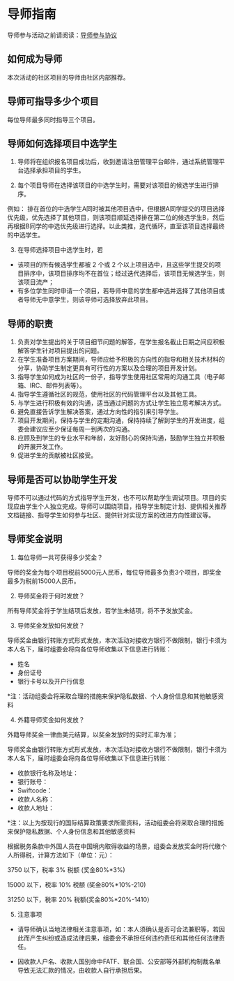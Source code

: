 # 导师指南

导师参与活动之前请阅读：[导师参与协议](./assets/mentor-rules.txt)

## 如何成为导师

本次活动的社区项目的导师由社区内部推荐。


## 导师可指导多少个项目

每位导师最多同时指导三个项目。

## 导师如何选择项目中选学生

1. 导师将在组织报名项目成功后，收到邀请注册管理平台邮件，通过系统管理平台选择承担项目的学生。

2. 每个项目导师在选择该项目的中选学生时，需要对该项目的候选学生进行排序。

  例如： 排在首位的中选学生A同时被其他项目选中，但根据A同学提交的项目选择优先级，优先选择了其他项目，则该项目顺延选择排在第二位的候选学生B，然后再根据B同学的中选优先级进行选择。以此类推，迭代循环，直至该项目选择最终的中选学生。

3. 在导师选择项目中选学生时，若

 - 该项目的所有候选学生都被 2 个或 2 个以上项目选中，且这些学生提交的项目排序中，该项目排序均不在首位；经过迭代选择后，该项目无候选学生，则该项目流产；
 - 有多位学生同时申请一个项目，若导师中意的学生都中选并选择了其他项目或者导师无中意学生，则该导师可选择放弃此项目。


## 导师的职责

1. 负责对学生提出的关于项目细节问题的解答，在学生报名截止日期之间应积极解答学生针对项目提出的问题。
2. 在学生准备项目方案期间，导师应给予积极的方向性的指导和相关技术材料的分享，协助学生制定更具有可行性的方案以及合理的项目开发计划。
3. 指导学生如何成为社区的一份子，指导学生使用社区常用的沟通工具（电子邮箱、IRC、邮件列表等）。
4. 指导学生遵循社区的规范，使用社区的代码管理平台以及其他工具。
5. 与学生进行积极有效的沟通，适当通过问题的方式让学生独立思考解决方式。
6. 避免直接告诉学生解决答案，通过方向性的指引来引导学生。
7. 项目开发期间，保持与学生的定期沟通，保持持续了解到学生的开发进度，组委会建议应至少保证每周一到两次的沟通。
8. 应顾及到学生的专业水平和年龄，友好耐心的保持沟通，鼓励学生独立并积极的开展开发工作。
9. 促进学生的贡献被社区接受。

## 导师是否可以协助学生开发

导师不可以通过代码的方式指导学生开发，也不可以帮助学生调试项目。项目的实现应由学生个人独立完成。导师可以围绕项目，指导学生制定计划、提供相关推荐文档链接、指导学生如何参与社区、提供针对实现方案的改进方向性建议等。

## 导师奖金说明

1. 每位导师一共可获得多少奖金？

导师的奖金为每个项目税前5000元人民币，每位导师最多负责3个项目，即奖金最多为税前15000人民币。

2. 导师奖金将于何时发放？

所有导师奖金将于学生结项后发放，若学生未结项，将不予发放奖金。

3. 导师奖金发放如何发放？

导师奖金由银行转账方式形式发放，本次活动对接收方银行不做限制，银行卡须为本人名下，届时组委会将向各位导师收集以下信息进行转账：

- 姓名
- 身份证号
- 银行卡号以及开户行信息

*注：活动组委会将采取合理的措施来保护隐私数据、个人身份信息和其他敏感资料

4. 外籍导师奖金如何发放？

外籍导师奖金一律由美元结算，以奖金发放时的实时汇率为准；

导师奖金由银行转账方式形式发放，本次活动对接收方银行不做限制，银行卡须为本人名下，届时组委会将向各位导师收集以下信息进行转账：

 - 收款银行名称及地址：
 - 银行账号：
 - Swiftcode：
 - 收款人名称：
 - 收款人地址：

  *注：以上为按现行的国际结算政策要求所需资料，活动组委会将采取合理的措施来保护隐私数据、个人身份信息和其他敏感资料
 
  根据税务条款中外国人员在中国境内取得收益的场景，组委会发放奖金时将代缴个人所得税，计算方法如下（单位：元）：

  3750 以下，税率 3% 税额 (奖金80%*3%)

  15000 以下，税率 10% 税额 (奖金80%*10%-210)

  31250 以下，税率 20% 税额(奖金80%*20%-1410）

5. 注意事项

- 请导师确认当地法律相关注意事项，如：本人须确认是否可合法兼职等，若因此而产生纠纷或造成法律后果，组委会不承担任何违约责任和其他任何法律责任。

- 因收款人户名、收款人国别命中FATF、联合国、公安部等外部机构制裁名单导致无法汇款的情况，由收款人自行承担后果。

